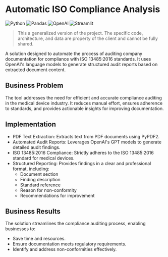 # Automatic ISO Compliance Analysis

![Python](https://img.shields.io/badge/-Python-000000?style=flat&logo=Python)
![Pandas](https://img.shields.io/badge/-Pandas-000000?style=flat&logo=Pandas)
![OpenAI](https://img.shields.io/badge/-OpenAI-000000?style=flat&logo=OpenAI)
![Streamlit](https://img.shields.io/badge/-Streamlit-000000?style=flat&logo=Streamlit)

> This a generalized version of the project. The specific code, architecture, and data are property of the client and 
cannot be fully shared.

A solution designed to automate the process of auditing company documentation for compliance with ISO 13485:2016 standards. 
It uses OpenAI's language models to generate structured audit reports based on extracted document content.  

## Business Problem
The tool addresses the need for efficient and accurate compliance auditing in the medical device industry. It reduces 
manual effort, ensures adherence to standards, and provides actionable insights for improving documentation.

## Implementation

- PDF Text Extraction: Extracts text from PDF documents using PyPDF2.
- Automated Audit Reports: Leverages OpenAI's GPT models to generate detailed audit findings.
- ISO 13485:2016 Compliance: Strictly adheres to the ISO 13485:2016 standard for medical devices.
- Structured Reporting: Provides findings in a clear and professional format, including:
  - Document section
  - Finding description
  - Standard reference
  - Reason for non-conformity
  - Recommendations for improvement 

## Business Results
The solution streamlines the compliance auditing process, enabling businesses to:  
- Save time and resources.
- Ensure documentation meets regulatory requirements.
- Identify and address non-conformities effectively.
